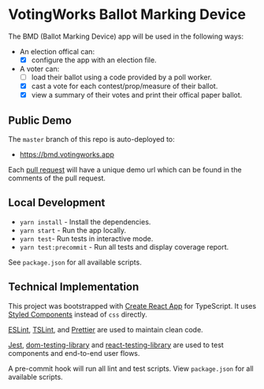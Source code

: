 # VotingWorks Ballot Marking Device

The BMD (Ballot Marking Device) app will be used in the following ways:

- An election offical can:
  - [x] configure the app with an election file.
- A voter can:
  - [ ] load their ballot using a code provided by a poll worker.
  - [x] cast a vote for each contest/prop/measure of their ballot.
  - [x] view a summary of their votes and print their offical paper ballot.

## Public Demo

The `master` branch of this repo is auto-deployed to:

- <https://bmd.votingworks.app>

Each [pull request](https://github.com/votingworks/bmd/pulls) will have a unique
demo url which can be found in the comments of the pull request.

## Local Development

- `yarn install` - Install the dependencies.
- `yarn start` - Run the app locally.
- `yarn test`- Run tests in interactive mode.
- `yarn test:precommit` - Run all tests and display coverage report.

See `package.json` for all available scripts.

## Technical Implementation

This project was bootstrapped with
[Create React App](https://github.com/facebook/create-react-app) for TypeScript.
It uses [Styled Components](https://www.styled-components.com/docs/) instead of
`css` directly.

[ESLint](https://eslint.org/), [TSLint](https://palantir.github.io/tslint/), and
[Prettier](https://prettier.io/) are used to maintain clean code.

[Jest](https://jestjs.io/), [dom-testing-library](https://testing-library.com)
and [react-testing-library](https://github.com/kentcdodds/react-testing-library)
are used to test components and end-to-end user flows.

A pre-commit hook will run all lint and test scripts. View `package.json` for
all available scripts.
